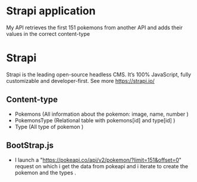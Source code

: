 # Strapi application
My API retrieves the first 151 pokemons from another API and adds their values in the correct content-type
# Strapi
Strapi is the leading open-source headless CMS. It’s 100% JavaScript, fully customizable and developer-first.
See more https://strapi.io/
## Content-type  
-   Pokemons (All information about the pokemon: image, name, number )
-   PokemonsType (Relational table with pokemons[id] and type[id] )
-   Type (All type of pokemon )
## BootStrap.js 
-   I launch a "https://pokeapi.co/api/v2/pokemon/?limit=151&offset=0" request on which i get the data from pokeapi 
    and i iterate to create the pokemon and the types .